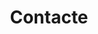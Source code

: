 ---
templateKey: contact-index-page
languageKey: ca
title: Contacte
image: /img/banner-contact.jpg
contact:
  name: Nom
  email: Correu electrònic
  message: Missatge
  send: Envia
---